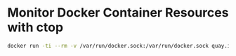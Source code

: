 # Monitor Docker Container Resources with ctop

```bash
docker run -ti --rm -v /var/run/docker.sock:/var/run/docker.sock quay.io/vektorlab/ctop:latest
```
